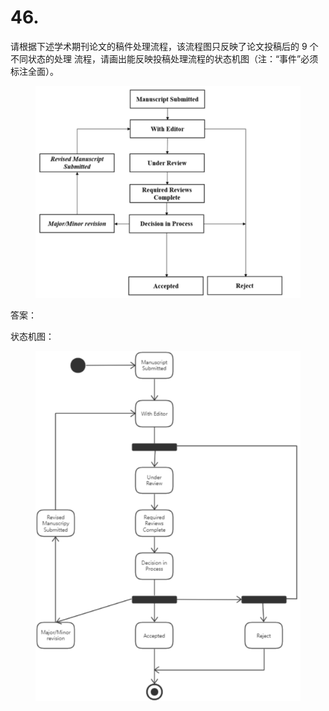 # 46.

请根据下述学术期刊论文的稿件处理流程，该流程图只反映了论文投稿后的 9 个不同状态的处理 流程，请画出能反映投稿处理流程的状态机图（注：“事件”必须标注全面）。

<figure><img src="../.gitbook/assets/image (62).png" alt=""><figcaption></figcaption></figure>



答案：



状态机图：

<figure><img src="../.gitbook/assets/image (63).png" alt=""><figcaption></figcaption></figure>
